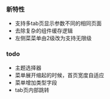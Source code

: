 ### 新特性
- 支持多tab页显示参数不同的相同页面
- 去除复杂的组件缓存逻辑
- 左侧菜菜单由2级改为支持无限级


### todo
- 主题选择器
- 菜单展开缩起的时候，首页宽度自适应
- 菜单增加类型字段
- tab页内部跳转